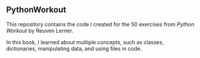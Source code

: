 ## PythonWorkout

This repository contains the code I created for the 50 exercises from _Python Workout_ by Reuven Lerner.

In this book, I learned about multiple concepts, such as classes, dictionaries, manipulating data, and using files in code. 
